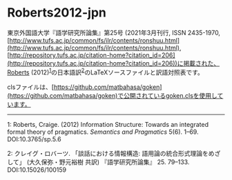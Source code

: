 # Roberts2012-jpn

東京外国語大学『語学研究所論集』第25号 (2021年3月刊行, ISSN 2435-1970, [http://www.tufs.ac.jp/common/fs/ilr/contents/ronshuu.html](http://www.tufs.ac.jp/common/fs/ilr/contents/ronshuu.html), [http://repository.tufs.ac.jp/citation-home?citation_id=206](http://repository.tufs.ac.jp/citation-home?citation_id=206))に掲載された、Roberts (2012)<sup>[1](#FN1)</sup>の日本語訳<sup>[2](#FN2)</sup>のLaTeXソースファイルと訳語対照表です。

clsファイルは、[https://github.com/matbahasa/goken](https://github.com/matbahasa/goken)で公開されているgoken.clsを使用しています。

---

<a name="FN1">1</a>: Roberts, Craige. (2012) Information Structure: Towards an integrated formal theory of pragmatics. *Semantics and Pragmatics* 5(6). 1–69. DOI:10.3765/sp.5.6

<a name="FN2">2</a>: クレイグ・ロバーツ. 「談話における情報構造: 語用論の統合形式理論をめざして」 (大久保弥・野元裕樹 共訳)  『語学研究所論集』 25. 79–133. DOI:10.15026/100159
